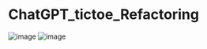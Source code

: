 # ChatGPT_tictoe_Refactoring
![image](https://github.com/haisenberggoodman/ChatGPT_tictoe_Refactoring/assets/26735938/aa33e81e-77da-4599-9cf5-b39302af32ab)
![image](https://github.com/haisenberggoodman/ChatGPT_tictoe_Refactoring/assets/26735938/5bb99995-68d2-47ff-b990-86314bdafc94)
